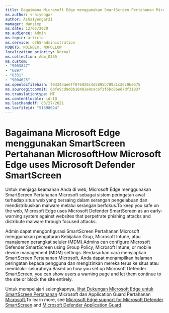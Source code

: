```yaml
---
title: Bagaimana Microsoft Edge menggunakan SmartScreen Pertahanan Microsoft?
ms.author: v-aiyengar
author: AshaIyengar21
manager: dansimp
ms.date: 12/05/2020
ms.audience: Admin
ms.topic: article
ms.service: o365-administration
ROBOTS: NOINDEX, NOFOLLOW
localization_priority: Normal
ms.collection: Adm_O365
ms.custom:
- "9003847"
- "6897"
- "8331"
- "9004625"
ms.openlocfilehash: f03243ae6ff076920c4d5895b78931c26c9be675
ms.sourcegitcommit: 6bfe9cd9d0b18481e0cac6f1f5bc86ed7df31037
ms.translationtype: MT
ms.contentlocale: id-ID
ms.lasthandoff: 03/27/2021
ms.locfileid: "51398624"
---
```

# <a name="how-microsoft-edge-uses-microsoft-defender-smartscreen"></a><span data-ttu-id="16645-102">Bagaimana Microsoft Edge menggunakan SmartScreen Pertahanan Microsoft</span><span class="sxs-lookup"><span data-stu-id="16645-102">How Microsoft Edge uses Microsoft Defender SmartScreen</span></span>

<span data-ttu-id="16645-103">Untuk menjaga keamanan Anda di web, Microsoft Edge menggunakan SmartScreen Pertahanan Microsoft sebagai sistem peringatan awal terhadap situs web yang bersaing dalam serangan pengelabuan dan mendistribusikan malware melalui serangan berfokus.</span><span class="sxs-lookup"><span data-stu-id="16645-103">To keep you safe on the web, Microsoft Edge uses Microsoft Defender SmartScreen as an early-warning system against websites that perpetrate phishing attacks and distribute malware through focused attacks.</span></span>

<span data-ttu-id="16645-104">Admin dapat mengonfigurasi SmartScreen Pertahanan Microsoft menggunakan pengaturan Kebijakan Grup, Microsoft Intune, atau manajemen perangkat seluler (MDM).</span><span class="sxs-lookup"><span data-stu-id="16645-104">Admins can configure Microsoft Defender SmartScreen using Group Policy, Microsoft Intune, or mobile device management (MDM) settings.</span></span> <span data-ttu-id="16645-105">Berdasarkan cara menyiapkan SmartScreen Pertahanan Microsoft, Anda dapat menampilkan halaman peringatan kepada pengguna dan mengizinkan mereka terus ke situs atau memblokir seluruhnya.</span><span class="sxs-lookup"><span data-stu-id="16645-105">Based on how you set up Microsoft Defender SmartScreen, you can show users a warning page and let them continue to the site or block the site entirely.</span></span>

<span data-ttu-id="16645-106">Untuk mempelajari selengkapnya, [lihat Dukungan Microsoft Edge untuk SmartScreen Pertahanan](https://go.microsoft.com/fwlink/?linkid=2133081) Microsoft dan Application Guard Pertahanan [Microsoft.](https://go.microsoft.com/fwlink/?linkid=2132839)</span><span class="sxs-lookup"><span data-stu-id="16645-106">To learn more, see [Microsoft Edge support for Microsoft Defender SmartScreen](https://go.microsoft.com/fwlink/?linkid=2133081) and [Microsoft Defender Application Guard](https://go.microsoft.com/fwlink/?linkid=2132839).</span></span>